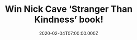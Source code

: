 ---
campaign-uuid: "c-46da3b2f-e882-4239-8810-b00b6a6f635c"
type: "Competition"
category: "Gifts"
date: "2020-02-04T07:00:00.000Z"
end-date: "2020-03-04T23:59:00.000Z"
disable-form: false
is_promoted: false
has_entry_page: true
title: "Win Nick Cave ‘Stranger Than Kindness’ book!"
competition-description: "<p>’Stranger Than Kindness’ is a journey in images and words\
  \ into the creative world of musician, storyteller and cultural icon Nick Cave.\
  \ This amazing book invites the reader into the innermost core of the creative process\
  \ and paves the way for an entirely new and intimate meeting with the artist.</p>\n\
  <p>Do you want it? Click below for a chance to win it.</p>\n"
hero-header: "Win Nick Cave ‘Stranger Than Kindness’ book!"
terms-confirmation: "N/A"
banner-img: "https://assets.expresslyapp.com/asset-da891f63-0018-4c09-bbc4-413282d05634.jpg"
logo-left-href: "aaa.nme.com"
logo-left-image: "https://assets.expresslyapp.com/asset-48d1f902-d0bb-416a-907f-4b5b2a333004.jpg"
logo-left-title: "NME AAA"
bg-image-hero: "https://assets.expresslyapp.com/asset-0372e8b1-daaf-42ca-b5c4-68e05c59fd7c.jpg"
bg-image-first: "https://assets.expresslyapp.com/asset-3696bf02-83de-4a5f-bb90-c8ea2b27a4b3.jpg"
section1-content: "<p>This highly collectable book invites the reader into the innermost\
  \ core of the creative process and paves the way for an entirely new and intimate\
  \ meeting with the artist, presenting Cave's life, work and inspiration and exploring\
  \ his many real and imagined universes.</p>\n<p>It features full colour reproductions\
  \ of original artwork, handwritten lyrics, photographs and collected personal artefacts\
  \ along with commentary and meditations from Nick Cave, Janine Barrand and Darcey\
  \ Steinke.Stranger Than Kindness asks what shapes our lives and makes us who we\
  \ are, and celebrates the curiosity and power of the creative spirit.</p>\n<p>Enter\
  \ below for a chance to take it home with you.</p>\n<p>Good luck!</p>\n"
entry-title: "Win Nick Cave ‘Stranger Than Kindness’ book!"
entry-content: "<p>Enter the draw to win Nick Cave ‘Stranger Than Kindness’ book by\
  \ completing the form below before 23:59 on the 4th of March 2020.</p>\n"
has-winner: false
prize-description: "Nick Cave ‘Stranger Than Kindness’ book!"
special-conditions: "Multiple entries are allowed up to one every day.\r\n\r\nThis\
  \ competition is also available on: https://club.expressly.io/competitions/nick-cave-stranger-than-kindness-book"
country-restrictions:
- "GB"
---